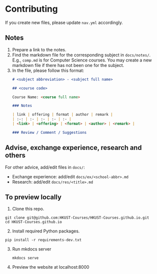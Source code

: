 # Contributing

If you create new files, please update `nav.yml` accordingly.

## Notes

1. Prepare a link to the notes.
2. Find the markdown file for the corresponding subject in `docs/notes/`. E.g.,
   `comp.md` is for Computer Science courses. You may create a new markdown file
   if there has not been one for the subject.
3. In the file, please follow this format:
   ```markdown
   # <subject abbreviation> - <subject full name>

   ## <course code>

   Course Name: <course full name>

   ### Notes

   | link | offering | format | author | remark |
   | :-: | :- | :- | :- | :- |
   | <link> | <offering> | <format> | <author> | <remark> |

   ### Review / Comment / Suggestions
   ```

## Advise, exchange experience, research and others

For other advice, add/edit files in `docs/`:

- Exchange experience: add/edit `docs/ex/<school-abbr>.md`
- Research: add/edit `docs/res/<title>.md`

## To preview locally

1. Clone this repo.
```shell
git clone git@github.com:HKUST-Courses/HKUST-Courses.github.io.git
cd HKUST-Courses.github.io
```
2. Install required Python packages.
```shell
pip install -r requirements-dev.txt
```
3. Run mkdocs server
   ```shell
   mkdocs serve
   ```
4. Preview the website at localhost:8000